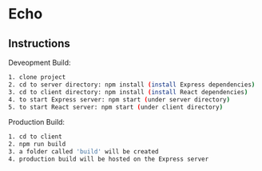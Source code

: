 # Echo

## Instructions

Deveopment Build:
```bash
1. clone project
2. cd to server directory: npm install (install Express dependencies)
3. cd to client directory: npm install (install React dependencies)
4. to start Express server: npm start (under server directory)
5. to start React server: npm start (under client directory)
```

Production Build:
```bash
1. cd to client
2. npm run build
3. a folder called 'build' will be created
4. production build will be hosted on the Express server
```
